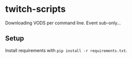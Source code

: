 # twitch-scripts
Downloading VODS per command line. Event sub-only...

## Setup
Install requirements with `pip install -r requirements.txt`.
